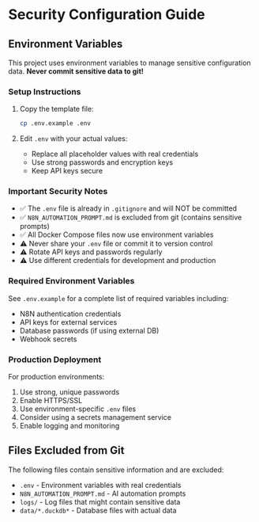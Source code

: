 # Security Configuration Guide

## Environment Variables

This project uses environment variables to manage sensitive configuration data. **Never commit sensitive data to git!**

### Setup Instructions

1. Copy the template file:
   ```bash
   cp .env.example .env
   ```

2. Edit `.env` with your actual values:
   - Replace all placeholder values with real credentials
   - Use strong passwords and encryption keys
   - Keep API keys secure

### Important Security Notes

- ✅ The `.env` file is already in `.gitignore` and will NOT be committed
- ✅ `N8N_AUTOMATION_PROMPT.md` is excluded from git (contains sensitive prompts)
- ✅ All Docker Compose files now use environment variables
- ⚠️ Never share your `.env` file or commit it to version control
- ⚠️ Rotate API keys and passwords regularly
- ⚠️ Use different credentials for development and production

### Required Environment Variables

See `.env.example` for a complete list of required variables including:
- N8N authentication credentials
- API keys for external services
- Database passwords (if using external DB)
- Webhook secrets

### Production Deployment

For production environments:
1. Use strong, unique passwords
2. Enable HTTPS/SSL
3. Use environment-specific `.env` files
4. Consider using a secrets management service
5. Enable logging and monitoring

## Files Excluded from Git

The following files contain sensitive information and are excluded:
- `.env` - Environment variables with real credentials
- `N8N_AUTOMATION_PROMPT.md` - AI automation prompts
- `logs/` - Log files that might contain sensitive data
- `data/*.duckdb*` - Database files with actual data
